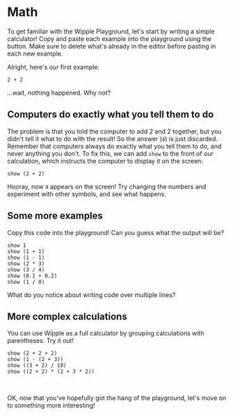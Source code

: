 # Math

To get familiar with the Wipple Playground, let's start by writing a simple calculator! Copy and paste each example into the playground using the <i class="fa fa-copy clip-button" title="Copy to clipboard" aria-label="Copy to clipboard"></i> button. Make sure to delete what's already in the editor before pasting in each new example.

Alright, here's our first example:

```wipple
2 + 2
```

...wait, nothing happened. Why not?

## Computers do exactly what you tell them to do

The problem is that you told the computer to add 2 and 2 together, but you didn't tell it what to do with the result! So the answer (`4`) is just discarded. Remember that computers always do exactly what you tell them to do, and never anything you don't. To fix this, we can add `show` to the front of our calculation, which instructs the computer to display it on the screen:

```wipple
show (2 + 2)
```

Hooray, now `4` appears on the screen! Try changing the numbers and experiment with other symbols, and see what happens.

## Some more examples

Copy this code into the playground! Can you guess what the output will be?

```wipple
show 1
show (1 + 1)
show (1 - 1)
show (2 * 3)
show (3 / 4)
show (0.1 + 0.2)
show (1 / 0)
```

What do you notice about writing code over multiple lines?

## More complex calculations

You can use Wipple as a full calculator by grouping calculations with parentheses. Try it out!

```wipple
show (2 + 2 + 2)
show (1 - (2 + 3))
show ((3 + 2) / 10)
show ((2 + 2) * (2 + 3 * 2))
```

<br>

OK, now that you've hopefully got the hang of the playground, let's move on to something more interesting!
